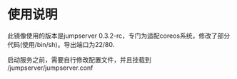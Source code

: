 # 使用说明
此镜像使用的版本是jumpserver 0.3.2-rc，专门为适配coreos系统，修改了部分代码(使用/bin/sh)。导出端口为22/80.

启动服务之前，需要自行修改配置文件，并且挂载到 /jumpserver/jumpserver.conf
